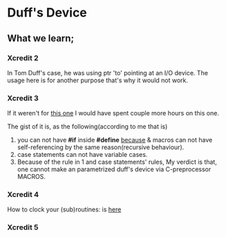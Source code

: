 # Duff's Device

## What we learn;

### Xcredit 2
In Tom Duff's case, he was using ptr 'to' pointing at an I/O device. The usage here is for another purpose that's why it would not work.

### Xcredit 3
If it weren't for [this one](https://stackoverflow.com/a/20602642) I would have spent couple more hours on this one.

The gist of it is, as the following(according to me that is)
1. you can not have **#if** inside **#define** [because](https://stackoverflow.com/a/1262077) & macros can not have self-referencing by the same reason(recursive behaviour).
2. case statements can not have variable cases. 
3. Because of the rule in 1 and case statements' rules, My verdict is that, one cannot make an parametrized duff's device via C-preprocessor MACROS. 


### Xcredit 4
How to clock your (sub)routines: is [here](https://stackoverflow.com/a/5249129)



### Xcredit 5


